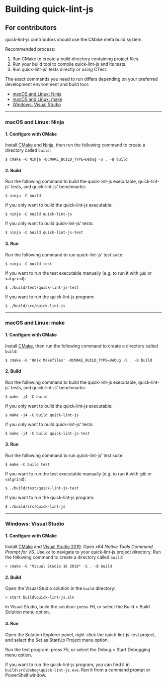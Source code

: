 # Building quick-lint-js

## For contributors

quick-lint-js contributors should use the CMake meta build system.

Recommended process:

1. Run CMake to create a build directory containing project files.
2. Run your build tool to compile quick-lint-js and its tests.
3. Run quick-lint-js' tests directly or using CTest.

The exact commands you need to run differs depending on your preferred
development environment and build tool:

* [macOS and Linux: Ninja](#macos-and-linux-ninja)
* [macOS and Linux: make](#macos-and-linux-make)
* [Windows: Visual Studio](#windows-visual-studio)

---

### macOS and Linux: Ninja

#### 1. Configure with CMake

Install [CMake][] and [Ninja][], then run the following command to create a
directory called `build`:

    $ cmake -G Ninja -DCMAKE_BUILD_TYPE=Debug -S . -B build

#### 2. Build

Run the following command to build the quick-lint-js executable, quick-lint-js'
tests, and quick-lint-js' benchmarks:

    $ ninja -C build

If you only want to build the quick-lint-js executable:

    $ ninja -C build quick-lint-js

If you only want to build quick-lint-js' tests:

    $ ninja -C build quick-lint-js-test

#### 3. Run

Run the following command to run quick-lint-js' test suite:

    $ ninja -C build test

If you want to run the test executable manually (e.g. to run it with `gdb` or
`valgrind`):

    $ ./build/test/quick-lint-js-test

If you want to run the quick-lint-js program:

    $ ./build/src/quick-lint-js

---

### macOS and Linux: make

#### 1. Configure with CMake

Install [CMake](https://cmake.org/), then run the following command to create a
directory called `build`:

    $ cmake -G 'Unix Makefiles' -DCMAKE_BUILD_TYPE=Debug -S . -B build

#### 2. Build

Run the following command to build the quick-lint-js executable, quick-lint-js'
tests, and quick-lint-js' benchmarks:

    $ make -j4 -C build

If you only want to build the quick-lint-js executable:

    $ make -j4 -C build quick-lint-js

If you only want to build quick-lint-js' tests:

    $ make -j4 -C build quick-lint-js-test

#### 3. Run

Run the following command to run quick-lint-js' test suite:

    $ make -C build test

If you want to run the test executable manually (e.g. to run it with `gdb` or
`valgrind`):

    $ ./build/test/quick-lint-js-test

If you want to run the quick-lint-js program:

    $ ./build/src/quick-lint-js

---

### Windows: Visual Studio

#### 1. Configure with CMake

Install [CMake][] and [Visual Studio 2019][Visual Studio]. Open *x64 Native
Tools Command Prompt for VS*. Use `cd` to navigate to your quick-lint-js project
directory. Run the following command to create a directory called `build`:

    > cmake -G "Visual Studio 16 2019" -S . -B build

#### 2. Build

Open the Visual Studio solution in the `build` directory:

    > start build\quick-lint-js.sln

In Visual Studio, build the solution: press F6, or select the Build > Build
Solution menu option.

#### 3. Run

Open the Solution Explorer panel, right-click the quick-lint-js-test project,
and select the Set as StartUp Project menu option.

Run the test program: press F5, or select the Debug > Start Debugging menu
option.

If you want to run the quick-lint-js program, you can find it in
`build\src\Debug\quick-lint-js.exe`. Run it from a command prompt or PowerShell
window.

[CMake]: https://cmake.org/
[Ninja]: https://ninja-build.org/
[Visual Studio]: https://visualstudio.microsoft.com/vs/
